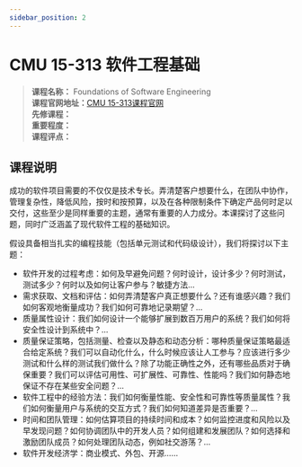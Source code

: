 ```yaml
---
sidebar_position: 2
---
```


# CMU 15-313 软件工程基础



>**课程名称：** Foundations of Software Engineering    
**课程官网地址：**[CMU 15-313课程官网](https://www.cs.cmu.edu/~ckaestne/15313/)     
**先修课程：**    
**重要程度：**     
**课程评点：**      


## 课程说明
成功的软件项目需要的不仅仅是技术专长。弄清楚客户想要什么，在团队中协作，管理复杂性，降低风险，按时和按预算，以及在各种限制条件下确定产品何时足以交付，这些至少是同样重要的主题，通常有重要的人力成分。本课探讨了这些问题，同时广泛涵盖了现代软件工程的基础知识。

假设具备相当扎实的编程技能（包括单元测试和代码级设计），我们将探讨以下主题：

- 软件开发的过程考虑：如何及早避免问题？何时设计，设计多少？何时测试，测试多少？何时以及如何让客户参与？敏捷方法...
- 需求获取、文档和评估：如何弄清楚客户真正想要什么？还有谁感兴趣？我们如何客观地衡量成功？我们如何可靠地记录期望？...
- 质量属性设计：我们如何设计一个能够扩展到数百万用户的系统？我们如何将安全性设计到系统中？...
- 质量保证策略，包括测量、检查以及静态和动态分析：哪种质量保证策略最适合给定系统？我们可以自动化什么，什么时候应该让人工参与？应该进行多少测试和什么样的测试我们做什么？除了功能正确性之外，还有哪些品质对于确保重要？我们可以评估可用性、可扩展性、可靠性、性能吗？我们如何静态地保证不存在某些安全问题？...
- 软件工程中的经验方法：我们如何衡量性能、安全性和可靠性等质量属性？我们如何衡量用户与系统的交互方式？我们如何知道差异是否重要？...
- 时间和团队管理：如何估算项目的持续时间和成本？如何监控进度和风险以及早发现问题？如何协调团队中的开发人员？如何组建和发展团队？如何选择和激励团队成员？如何处理团队动态，例如社交游荡？...
- 软件开发经济学：商业模式、外包、开源……



